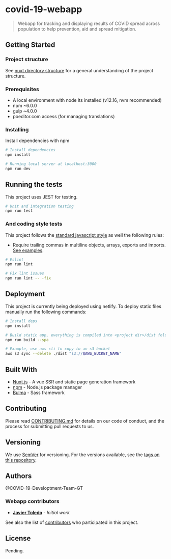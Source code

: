 # covid-19-webapp

> Webapp for tracking and displaying results of COVID spread across population to help prevention, aid and spread mitigation.

## Getting Started

### Project structure

See [nuxt directory structure](https://nuxtjs.org/guide/directory-structure/) for a general understanding of the project structure.

### Prerequisites

* A local environment with node lts installed (v12.16, nvm recommended)
* npm ~6.0.0
* gulp ~4.0.0
* poeditor.com access (for managing translations)

### Installing

Install dependencies with npm

```bash
# Install dependencies
npm install

# Running local server at localhost:3000
npm run dev
```

## Running the tests

This project uses JEST for testing.

```bash
# Unit and integration testing
npm run test
``` 

###  And coding style tests

This project follows the [standard javascript style](https://standardjs.com/rules.html) as well the following rules:
  * Require trailing commas in multiline objects, arrays, exports and imports.
    [See examples](https://eslint.org/docs/rules/comma-dangle#always-multiline).

```bash
# Eslint
npm run lint

# Fix lint issues
npm run lint -- -fix
```

## Deployment

This project is currently being deployed using netlify. To deploy static files manually run the following commands:

```bash
# Install deps
npm install

# Build static app, everything is compiled into <project dir>/dist folder
npm run build --spa

# Example, use aws cli to copy to an s3 bucket
aws s3 sync --delete ./dist "s3://$AWS_BUCKET_NAME"
```

## Built With

* [Nuxt.js](https://nuxtjs.org/guide) - A vue SSR and static page generation framework
* [npm](https://docs.npmjs.com/getting-started/) - Node.js package manager
* [Bulma](https://maven.apache.org/) - Sass framework

## Contributing
Please read [CONTRIBUTING.md](CONTRIBUTING.MD) for details on our code of conduct, and the process for submitting pull requests to us.

## Versioning
We use [SemVer](http://semver.org/) for versioning. For the versions available, see the [tags on this repository](https://github.com/COVID-19-PROJECT/COVID-19-Webapp/tags). 

## Authors

@COVID-19-Developtment-Team-GT

### Webapp contributors

* [**Javier Toledo**](https://github.com/javiertoledos) - *Initial work* 

See also the list of [contributors](https://github.com/COVID-19-PROJECT/COVID-19-Webapp/graphs/contributors) who participated in this project.

## License
Pending.

